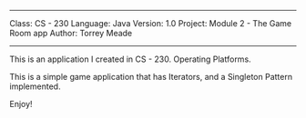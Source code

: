 *****************************************
Class: CS - 230
Language: Java
Version: 1.0
Project: Module 2 - The Game Room app 
Author: Torrey Meade
*****************************************

This is an application I created in CS - 230.  Operating Platforms.

This is a simple game application that has Iterators, and a Singleton Pattern implemented.

Enjoy!